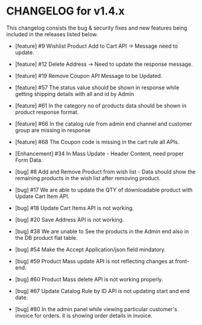 # CHANGELOG for v1.4.x

This changelog consists the bug & security fixes and new features being included in the releases listed below.

- [feature] #9 Wishlist Product Add to Cart API -> Message need to update.

- [feature] #12 Delete Address -> Need to update the response message.

- [feature] #19 Remove Coupon API Message to be Updated.

- [feature] #57 The status value should be shown in response while getting shipping details with all and id by Admin

- [feature] #61 In the category no of products data should be shown in product response format.

- [feature] #66 In the catalog rule from admin end channel and customer group are missing in response

- [feature] #68 The Coupon code is missing in the cart rule all APIs. 

- [Enhancement] #34 In Mass Update - Header Content, need proper Form Data.

- [bug] #8 Add and Remove Product from wish list - Data should show the remaining products in the wish list after removing product.

- [bug] #17 We are able to update the QTY of downloadable product with Update Cart Item API.

- [bug] #18 Update Cart Items API is not working.

- [bug] #20 Save Address API is not working. 

- [bug] #38 We are unable to See the products in the Admin end also in the DB product flat table.

- [bug] #54 Make the Accept Application/json field mindatory.

- [bug] #59 Product Mass update API is not reflecting changes at front-end.

- [bug] #60 Product Mass delete API is not working properly.

- [bug] #67 Update Catalog Rule by ID API is not updating start and end date.

- [bug] #80 In the admin panel while viewing particular customer's invoice for orders. it is showing order details in invoice.
